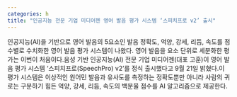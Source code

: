 ```yaml
---
categories: h
title: "인공지능 전문 기업 미디어젠 영어 발음 평가 시스템 ‘스피치프로 v2’ 출시"
---
```

인공지능(AI)을 기반으로 영어 발음의 5요소인 발음 정확도, 억양, 강세, 리듬, 속도를 점수별로 수치화한 영어 발음 평가 시스템이 나왔다. 영어 발음을 요소 단위로 세분화한 평가는 이번이 처음이다.음성 기반 인공지능(AI) 전문 기업 미디어젠(대표 고훈)이 영어 발음 평가 시스템 ‘스피치프로(SpeechPro) v2’를 정식 출시했다고 9월 21일 밝혔다.이 평가 시스템은 이상적인 원어민 발음과 유사도를 측정하는 정확도뿐만 아니라 사람의 귀로는 구분하기 힘든 억양, 강세, 리듬, 속도의 백분율 점수를 AI 알고리즘으로 제공한다.